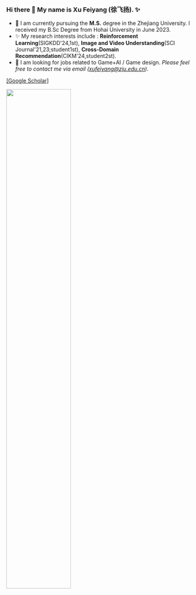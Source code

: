 ### Hi there 👋 My name is Xu Feiyang (徐飞扬). ✨

- 🌱 I am currently pursuing the **M.S.** degree in the Zhejiang University. I received my B.Sc Degree from Hohai University in June 2023.
- ✨ My research interests include : **Reinforcement Learning**(SIGKDD'24,1st), **Image and Video Understanding**(SCI Journal'21,23;student1st), **Cross-Domain Recommendation**(CIKM'24,student2st).
- 🥳 I am looking for jobs related to Game+AI / Game design. *Please feel free to contact me via email (xufeiyang@zju.edu.cn)*.

 [[Google Scholar]](https://scholar.google.com/citations?user=9asgBO0AAAAJ&hl=en)
 
<div>
  <img src="https://github-readme-stats.vercel.app/api/top-langs/?username=Canyizl&theme=prussian&layout=compact&hide=jupyter%20notebook" width="58%">
</div>
